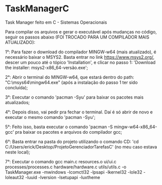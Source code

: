 # TaskManagerC
 Task Manager feito em C - Sistemas Operacionais

 Para compilar os arquivos e gerar o executável após mudanças no código, seguir os passos abaixo (FOI TROCADO PARA UM COMPILADOR MAIS ATUALIZADO):

 1°: Para fazer o download do compilador MINGW-w64 (mais atualizado), é necessário baixar o MSYS2. Basta entrar no link https://www.msys2.org/, descer um pouco até o tópico 'Installation', e clicar no passo 1: 'Download the installer: msys2-x86_64-versão.exe';
 
 2°: Abrir o terminal do MINGW-w64, que estará dentro do path: "C:\msys64\mingw64.exe" (após a instalação do passo 1 ter sido concluída);
 
 3°: Executar o comando 'pacman -Syu' para baixar os pacotes mais atualizados;
 
 4°: Depois disso, vai pedir pra fechar o terminal. Daí é só abrir de novo e executar o mesmo comando 'pacman -Syu';
 
 5°: Feito isso, basta executar o comando 'pacman -S mingw-w64-x86_64-gcc' pra baixar os pacotes e arquivos do compilador gcc;

 6°: Basta entrar na pasta do projeto utilizando o comando CD: 'cd C:/Users/erick/Desktop/ProjetoGerenciadorTarefasC' (no meu caso estava neste local);
 
 7°: Executar o comando gcc main.c resources.o ui/ui.c processes/processes.c hardware/hardware.c utils/utils.c -o TaskManager.exe -mwindows -lcomctl32 -lpsapi -lkernel32 -lole32 -loleaut32 -luuid -lversion -lsetupapi -luxtheme
